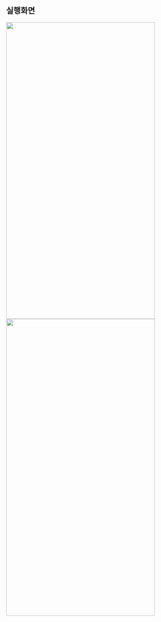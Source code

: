 ## 실행화면

<img src="https://user-images.githubusercontent.com/62470991/187393765-da500784-6836-4ea7-a1d1-fafa6bebe487.png" width="400" height="800"/>

<img src="https://user-images.githubusercontent.com/62470991/187393727-c5debe25-918c-4451-ac46-37b398e75ad9.png" width="400" height="800"/>
